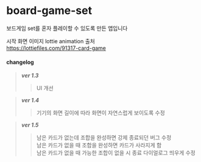 # board-game-set  
보드게임 set를 혼자 플레이할 수 있도록 만든 앱입니다  

시작 화면 이미지 lottie animation 출처  
https://lottiefiles.com/91317-card-game

#### changelog 
>***ver 1.3***  
>>UI 개선  
  
>***ver 1.4***  
>>기기의 화면 길이에 따라 화면이 자연스럽게 보이도록 수정

>***ver 1.5***  
>>남은 카드가 없는데 조합을 완성하면 강제 종료되던 버그 수정  
>>남은 카드가 없을 때 조합을 완성하면 카드가 사라지게 함  
>>남은 카드가 없을 때 가능한 조합이 없을 시 종료 다이얼로그 띄우게 수정
